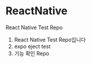 # ReactNative
React Native Test Repo

1. React Native Test Repo입니다
2. expo eject test
3. 기능 확인 Repo
